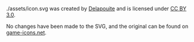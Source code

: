 ./assets/icon.svg was created by [Delapouite](https://delapouite.com/) and is licensed under [CC BY 3.0](https://creativecommons.org/licenses/by/3.0/).

No changes have been made to the SVG, and the original can be found on [game-icons.net](https://game-icons.net/1x1/delapouite/book-cover.html).
